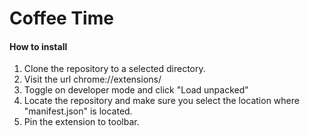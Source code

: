 # Coffee Time

#### How to install
1. Clone the repository to a selected directory.
2. Visit the url chrome://extensions/
3. Toggle on developer mode and click "Load unpacked"
4. Locate the repository and make sure you select the location where "manifest.json" is located.
5. Pin the extension to toolbar.


